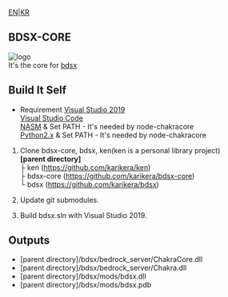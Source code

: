 [EN](README.md)|[KR](README.ko.md)

## BDSX-CORE
![logo](icon.png)  
It's the core for [bdsx](https://github.com/karikera/bdsx)

## Build It Self
* Requirement
[Visual Studio 2019](https://visualstudio.microsoft.com/)  
[Visual Studio Code](https://code.visualstudio.com/)  
[NASM](https://www.nasm.us/) & Set PATH - It's needed by node-chakracore  
[Python2.x](https://www.python.org/downloads/release/python-2718/) & Set PATH - It's needed by node-chakracore  

1. Clone bdsx-core, bdsx, ken(ken is a personal library project)  
**[parent directory]**  
├ ken (https://github.com/karikera/ken)  
├ bdsx-core (https://github.com/karikera/bdsx-core)  
└ bdsx (https://github.com/karikera/bdsx)

2. Update git submodules.

3. Build bdsx.sln with Visual Studio 2019.

## Outputs
* [parent directory]/bdsx/bedrock_server/ChakraCore.dll
* [parent directory]/bdsx/bedrock_server/Chakra.dll
* [parent directory]/bdsx/mods/bdsx.dll
* [parent directory]/bdsx/mods/bdsx.pdb
